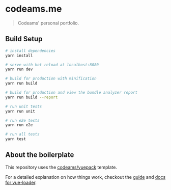 # codeams.me

> Codeams' personal portfolio.

## Build Setup

``` bash
# install dependencies
yarn install

# serve with hot reload at localhost:8080
yarn run dev

# build for production with minification
yarn run build

# build for production and view the bundle analyzer report
yarn run build --report

# run unit tests
yarn run unit

# run e2e tests
yarn run e2e

# run all tests
yarn test
```

## About the boilerplate

This repository uses the [codeams/vuepack](http://github.com/codeams/vuepack) template.

For a detailed explanation on how things work, checkout the [guide](http://vuejs-templates.github.io/webpack/) and [docs for vue-loader](http://vuejs.github.io/vue-loader).
